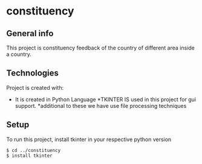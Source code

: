 # constituency

## General info
This project is constituency feedback of the country of different area inside a country.
	
## Technologies
Project is created with:
* It is created in Python Language
*TKINTER IS used in this project for gui support.
*additional to these we have use file processing techniques
	
## Setup
To run this project, install tkinter in your respective python version

```
$ cd ../constituency
$ install tkinter
```
